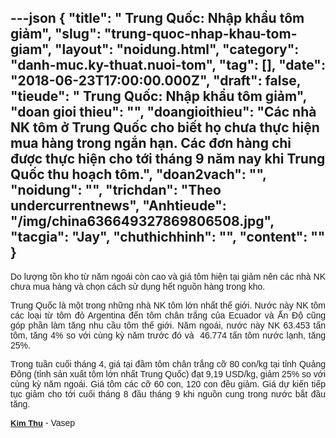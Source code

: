 ---json
{
    "title": " Trung Quốc: Nhập khẩu tôm giảm",
    "slug": "trung-quoc-nhap-khau-tom-giam",
    "layout": "noidung.html",
    "category": "danh-muc.ky-thuat.nuoi-tom",
    "tag": [],
    "date": "2018-06-23T17:00:00.000Z",
    "draft": false,
    "tieude": " Trung Quốc: Nhập khẩu tôm giảm",
    "doan gioi thieu": "",
    "doangioithieu": "Các nhà NK tôm ở Trung Quốc cho biết họ chưa thực hiện mua hàng trong ngắn hạn. Các đơn hàng chỉ được thực hiện cho tới tháng 9 năm nay khi Trung Quốc thu hoạch tôm.",
    "doan2vach": "",
    "noidung": "",
    "trichdan": "Theo undercurrentnews",
    "Anhtieude": "/img/china636649327869806508.jpg",
    "tacgia": "Jay",
    "chuthichhinh": "",
    "__content__": ""
}
---
<div style="text-align:start">
<div style="text-align:justify">
<p style="margin-left:0in; margin-right:0in; text-align:justify"><span style="font-size:14px"><span style="color:#1b1b1b"><span style="font-family:Arial"><span style="background-color:#ffffff">Do lượng tồn kho từ năm ngo&aacute;i c&ograve;n cao v&agrave; gi&aacute; t&ocirc;m hiện tại giảm n&ecirc;n c&aacute;c nh&agrave; NK chưa mua h&agrave;ng v&agrave; chọn c&aacute;ch sử dụng hết nguồn h&agrave;ng trong kho.</span></span></span></span></p>

<p style="margin-left:0in; margin-right:0in; text-align:justify"><span style="font-size:14px"><span style="color:#1b1b1b"><span style="font-family:Arial"><span style="background-color:#ffffff">Trung Quốc l&agrave; một trong những nh&agrave; NK t&ocirc;m lớn nhất thế giới. Nước n&agrave;y NK t&ocirc;m c&aacute;c loại từ t&ocirc;m đỏ Argentina đến t&ocirc;m ch&acirc;n trắng của Ecuador v&agrave; Ấn Độ cũng g&oacute;p phần l&agrave;m tăng nhu cầu t&ocirc;m thế giới. Năm ngo&aacute;i, nước n&agrave;y NK 63.453 tấn t&ocirc;m, tăng 4% so với c&ugrave;ng kỳ năm trước đ&oacute; v&agrave;&nbsp; 46.774 tấn t&ocirc;m nước lạnh, tăng 25%.</span></span></span></span></p>

<p style="margin-left:0in; margin-right:0in; text-align:justify"><span style="font-size:14px"><span style="color:#1b1b1b"><span style="font-family:Arial"><span style="background-color:#ffffff">Trong tuần cuối th&aacute;ng 4, gi&aacute; tại đầm t&ocirc;m ch&acirc;n trắng cỡ 80 con/kg tại tỉnh Quảng Đ&ocirc;ng (tỉnh sản xuất t&ocirc;m lớn nhất Trung Quốc) đạt 9,19 USD/kg, giảm 25% so với c&ugrave;ng kỳ năm ngo&aacute;i. Gi&aacute; t&ocirc;m c&aacute;c cỡ 60 con, 120 con đều giảm. Gi&aacute; dự kiến tiếp tục giảm cho tới cuối th&aacute;ng 8 đầu th&aacute;ng 9 khi nguồn cung trong nước bắt đầu tăng.</span></span></span></span></p>
</div>
</div>

<div style="text-align:left"><span style="font-size:14px"><span style="color:#1b1b1b"><span style="font-family:Arial"><span style="background-color:#ffffff"><a class="TitleAuthor" href="http://vasep.com.vn/714/Ban-Bien-Tap/BTV-Phung-Thi-Kim-Thu.htm" id="tooltip_TinAuthorNew714" style="transition:color 0.3s ease-out; text-decoration:underline; font:bold 13px/16px Arial; color:#1b1b1b; cursor:pointer">Kim Thu</a>&nbsp;- Vasep</span></span></span></span></div>
